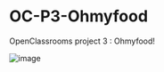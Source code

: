 # OC-P3-Ohmyfood

OpenClassrooms project 3 : Ohmyfood!

![image](https://user-images.githubusercontent.com/76693227/148556507-3aa29e6f-1f80-4e18-a02d-d178b3fcf85c.png)
